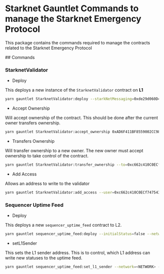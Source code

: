 # Starknet Gauntlet Commands to manage the Starknet Emergency Protocol

This package contains the commands required to manage the contracts related to the Starknet Emergency Protocol

## Commands

### StarknetValidator

- Deploy

This deploys a new instance of the `StarknetValidator` contract on **L1**

```bash
yarn gauntlet StarknetValidator:deploy --starkNetMessaging=0xde29d060D45901Fb19ED6C6e959EB22d8626708e --configAC=0x42f4802128C56740D77824046bb13E6a38874331 --gasPriceL1Feed=0xdcb95Cd00d32d02b5689CE020Ed67f4f91ee5942 --source=0x42f4802128C56740D77824046bb13E6a38874331 --gasEstimate=0 --l2Feed=0x0646bbfcaab5ead1f025af1e339cb0f2d63b070b1264675da9a70a9a5efd054f --network=
```

- Accept Ownership

Will accept ownership of the contract. This should be done after the current owner transfers ownership.

```bash
yarn gauntlet StarknetValidator:accept_ownership 0xAD6F411BF8559002CC9800A2E9aA87A0ff1b464e --network=<NETWORK>
```

- Transfers Ownership

Will transfer ownership to a new owner. The new owner must accept ownership to take control of the contract.

```bash
yarn gauntlet StarknetValidator:transfer_ownership --to=0xc662c410C0ECf747543f5bA90660f6ABeBD9C8c4 0xAD6F411BF8559002CC9800A2E9aA87A0ff1b464e --network=<NETWORK>
```

- Add Access

Allows an address to write to the validator

```bash
yarn gauntlet StarknetValidator:add_access --user=0xc662c410C0ECf747543f5bA90660f6ABeBD9C8c4 0x6B5b7121C4F4B186e8C018a65CF379260B0Dba04 --network=<NETWORK>
```

### Sequencer Uptime Feed

- Deploy

This deploys a new `sequencer_uptime_feed` contract to L2.

```bash
yarn gauntlet sequencer_uptime_feed:deploy --initialStatus=false --network=<NETWORK>
```

- setL1Sender

This sets the L1 sender address. This is to control, which L1 address can write new statuses to the uptime feed.

```bash
yarn gauntlet sequencer_uptime_feed:set_l1_sender --network=<NETWORK> --address=0x31982C9e5edd99bb923a948252167ea4BbC38AC1 0x0646bbfcaab5ead1f025af1e339cb0f2d63b070b1264675da9a70a9a5efd054f
```
